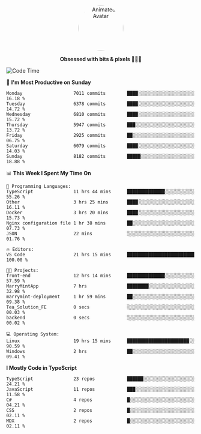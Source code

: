
<div align="center">
  <img 
    src="https://i.postimg.cc/W1R4TF4j/d6kpuve-c97567cf-518b-4b86-a271-5c89d88d22f7.gif" 
    width="120" 
    height="120" 
    alt="Animated Avatar" 
    style="border-radius: 50%;" 
  />
  
  <strong>Obsessed with bits & pixels 🧑‍💻🎨</strong>
</div>


<!--
### 🛠️ Main Tech Stack

<div align="center">
  <img src="https://cdn.jsdelivr.net/gh/devicons/devicon/icons/javascript/javascript-original.svg" height="25" alt="JavaScript" />
  <img src="https://cdn.jsdelivr.net/gh/devicons/devicon/icons/react/react-original.svg" height="25" alt="React" />
  <img src="https://cdn.jsdelivr.net/gh/devicons/devicon/icons/cplusplus/cplusplus-original.svg" height="25" alt="C++" />
  <img src="https://cdn.jsdelivr.net/gh/devicons/devicon/icons/rust/rust-original.svg" height="25" alt="Rust" />
  <img src="https://cdn.jsdelivr.net/gh/devicons/devicon/icons/java/java-original.svg" height="25" alt="Java" />
  <img src="https://skillicons.dev/icons?i=mysql" height="25" alt="MySQL" />
  <img src="https://skillicons.dev/icons?i=pr" height="25" alt="Premiere Pro" />
</div> -->

<!--START_SECTION:waka-->
![Code Time](http://img.shields.io/badge/Code%20Time-2%2C556%20hrs%2027%20mins-blue)

📅 **I'm Most Productive on Sunday** 

```text
Monday                   7011 commits        ████░░░░░░░░░░░░░░░░░░░░░   16.18 % 
Tuesday                  6378 commits        ████░░░░░░░░░░░░░░░░░░░░░   14.72 % 
Wednesday                6810 commits        ████░░░░░░░░░░░░░░░░░░░░░   15.72 % 
Thursday                 5947 commits        ███░░░░░░░░░░░░░░░░░░░░░░   13.72 % 
Friday                   2925 commits        ██░░░░░░░░░░░░░░░░░░░░░░░   06.75 % 
Saturday                 6079 commits        ████░░░░░░░░░░░░░░░░░░░░░   14.03 % 
Sunday                   8182 commits        █████░░░░░░░░░░░░░░░░░░░░   18.88 % 
```


📊 **This Week I Spent My Time On** 

```text
💬 Programming Languages: 
TypeScript               11 hrs 44 mins      ██████████████░░░░░░░░░░░   55.26 % 
Other                    3 hrs 25 mins       ████░░░░░░░░░░░░░░░░░░░░░   16.11 % 
Docker                   3 hrs 20 mins       ████░░░░░░░░░░░░░░░░░░░░░   15.73 % 
Nginx configuration file 1 hr 38 mins        ██░░░░░░░░░░░░░░░░░░░░░░░   07.73 % 
JSON                     22 mins             ░░░░░░░░░░░░░░░░░░░░░░░░░   01.76 % 

🔥 Editors: 
VS Code                  21 hrs 15 mins      █████████████████████████   100.00 % 

🐱‍💻 Projects: 
front-end                12 hrs 14 mins      ██████████████░░░░░░░░░░░   57.59 % 
MarryMintApp             7 hrs               ████████░░░░░░░░░░░░░░░░░   32.98 % 
marrymint-deployment     1 hr 59 mins        ██░░░░░░░░░░░░░░░░░░░░░░░   09.38 % 
Tea_Solution_FE          0 secs              ░░░░░░░░░░░░░░░░░░░░░░░░░   00.03 % 
backend                  0 secs              ░░░░░░░░░░░░░░░░░░░░░░░░░   00.02 % 

💻 Operating System: 
Linux                    19 hrs 15 mins      ███████████████████████░░   90.59 % 
Windows                  2 hrs               ██░░░░░░░░░░░░░░░░░░░░░░░   09.41 % 
```

**I Mostly Code in TypeScript** 

```text
TypeScript               23 repos            ██████░░░░░░░░░░░░░░░░░░░   24.21 % 
JavaScript               11 repos            ███░░░░░░░░░░░░░░░░░░░░░░   11.58 % 
C#                       4 repos             █░░░░░░░░░░░░░░░░░░░░░░░░   04.21 % 
CSS                      2 repos             █░░░░░░░░░░░░░░░░░░░░░░░░   02.11 % 
MDX                      2 repos             █░░░░░░░░░░░░░░░░░░░░░░░░   02.11 % 
```




<!--END_SECTION:waka-->
